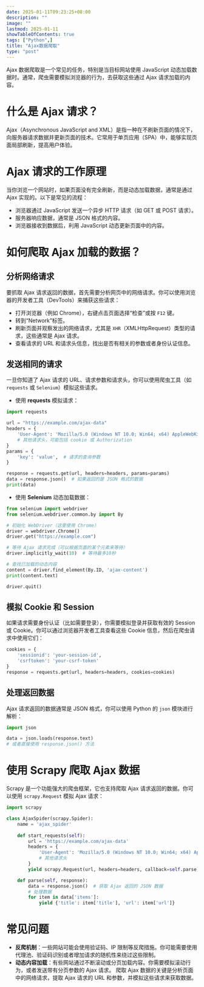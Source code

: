 ```yaml
---
date: 2025-01-11T09:23:25+08:00
description: ""
image: ""
lastmod: 2025-01-11
showTableOfContents: true
tags: ["Python",]
title: "Ajax数据爬取"
type: "post"
---
```

Ajax 数据爬取是一个常见的任务，特别是当目标网站使用 JavaScript 动态加载数据时。通常，爬虫需要模拟浏览器的行为，去获取这些通过 Ajax 请求加载的内容。
# 什么是 Ajax 请求？
Ajax（Asynchronous JavaScript and XML）是指一种在不刷新页面的情况下，向服务器请求数据并更新页面的技术。它常用于单页应用（SPA）中，能够实现页面局部刷新，提高用户体验。
# Ajax 请求的工作原理
当你浏览一个网站时，如果页面没有完全刷新，而是动态加载数据，通常是通过 Ajax 实现的。以下是常见的流程：
- 浏览器通过 JavaScript 发送一个异步 HTTP 请求（如 GET 或 POST 请求）。
- 服务器响应数据，通常是 JSON 格式的内容。
- 浏览器接收到数据后，利用 JavaScript 动态更新页面中的内容。
# 如何爬取 Ajax 加载的数据？
## 分析网络请求
要抓取 Ajax 请求返回的数据，首先需要分析网页中的网络请求。你可以使用浏览器的开发者工具（DevTools）来捕获这些请求：

- 打开浏览器（例如 Chrome），右键点击页面选择“检查”或按 `F12` 键。
- 转到“Network”标签。
- 刷新页面并观察发出的网络请求，尤其是 `XHR`（XMLHttpRequest）类型的请求，这些通常是 Ajax 请求。
- 查看请求的 URL 和请求头信息，找出是否有相关的参数或者身份认证信息。
## 发送相同的请求
一旦你知道了 Ajax 请求的 URL、请求参数和请求头，你可以使用爬虫工具（如 `requests` 或 `Selenium`）模拟这些请求。

- 使用 **requests** 模拟请求：
```python
import requests

url = "https://example.com/ajax-data"
headers = {
    'User-Agent': 'Mozilla/5.0 (Windows NT 10.0; Win64; x64) AppleWebKit/537.36 (KHTML, like Gecko) Chrome/58.0.3029.110 Safari/537.36',
    # 其他请求头，可能包括 cookie 或 Authorization
}
params = {
    'key': 'value',  # 请求的查询参数
}

response = requests.get(url, headers=headers, params=params)
data = response.json()  # 如果返回的是 JSON 格式的数据
print(data)
```
- 使用 **Selenium** 动态加载数据：
```python
from selenium import webdriver
from selenium.webdriver.common.by import By

# 初始化 WebDriver（这里使用 Chrome）
driver = webdriver.Chrome()
driver.get("https://example.com")

# 等待 Ajax 请求完成（可以根据页面的某个元素来等待）
driver.implicitly_wait(10)  # 等待最多10秒

# 查找已加载的动态内容
content = driver.find_element(By.ID, 'ajax-content')
print(content.text)

driver.quit()
```
## 模拟 Cookie 和 Session
如果请求需要身份认证（比如需要登录），你需要模拟登录并获取有效的 Session 或 Cookie。你可以通过浏览器开发者工具查看这些 Cookie 信息，然后在爬虫请求中使用它们：
```python
cookies = {
    'sessionid': 'your-session-id',
    'csrftoken': 'your-csrf-token'
}
response = requests.get(url, headers=headers, cookies=cookies)
```
## 处理返回数据
Ajax 请求返回的数据通常是 JSON 格式，你可以使用 Python 的 `json` 模块进行解析：
```python
import json

data = json.loads(response.text)
# 或者直接使用 response.json() 方法
```
# 使用 Scrapy 爬取 Ajax 数据
Scrapy 是一个功能强大的爬虫框架，它也支持爬取 Ajax 请求返回的数据。你可以使用 `scrapy.Request` 模拟 Ajax 请求：
```python
import scrapy

class AjaxSpider(scrapy.Spider):
    name = 'ajax_spider'
    
    def start_requests(self):
        url = 'https://example.com/ajax-data'
        headers = {
            'User-Agent': 'Mozilla/5.0 (Windows NT 10.0; Win64; x64) AppleWebKit/537.36 (KHTML, like Gecko) Chrome/58.0.3029.110 Safari/537.36',
            # 其他请求头
        }
        yield scrapy.Request(url, headers=headers, callback=self.parse)

    def parse(self, response):
        data = response.json()  # 获取 Ajax 返回的 JSON 数据
        # 处理数据
        for item in data['items']:
            yield {'title': item['title'], 'url': item['url']}
```
# 常见问题
- **反爬机制**：一些网站可能会使用验证码、IP 限制等反爬措施。你可能需要使用代理池、验证码识别或者增加请求的随机性来绕过这些限制。
- **动态内容加载**：有些网站通过不断滚动或分页加载内容。你需要模拟滚动行为，或者发送带有分页参数的 Ajax 请求。
爬取 Ajax 数据的关键是分析页面中的网络请求，提取 Ajax 请求的 URL 和参数，并模拟这些请求来获取数据。